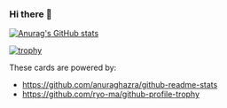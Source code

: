 ### Hi there 👋

[![Anurag's GitHub stats](https://github-readme-stats.vercel.app/api?username=matsuokashuhei&theme=dracula&show_icons=true)](https://github.com/anuraghazra/github-readme-stats)

[![trophy](https://github-profile-trophy.vercel.app/?username=matsuokashuhei&theme=dracula&column=4
)](https://github.com/ryo-ma/github-profile-trophy)


<!--
![](https://github-readme-stats.vercel.app/api/top-langs/?username=matsuokashuhei&layout=compact)
-->

These cards are powered by:
- https://github.com/anuraghazra/github-readme-stats
- https://github.com/ryo-ma/github-profile-trophy
